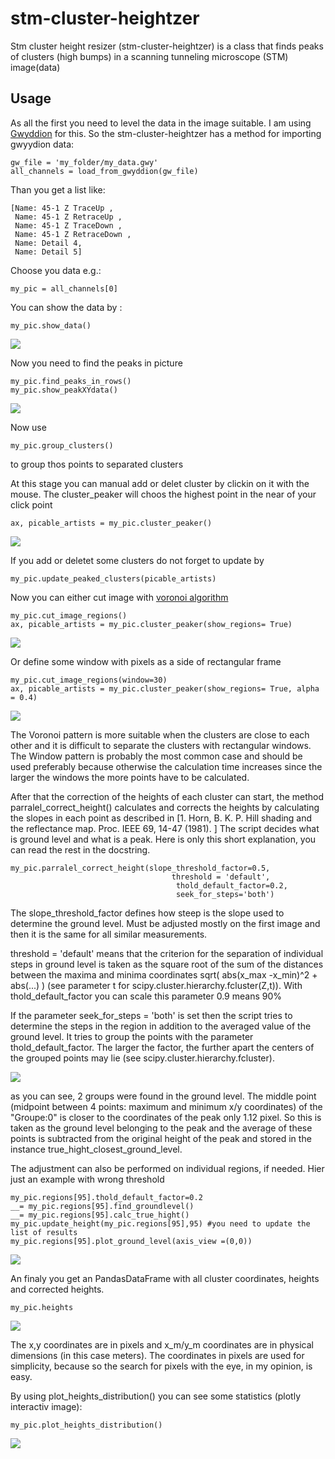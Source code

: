 # stm-cluster-heightzer
Stm cluster height resizer (stm-cluster-heightzer) is a class that finds peaks of clusters (high bumps) in a scanning tunneling microscope (STM) image(data)
## Usage
As all the first you need to level the data in the image suitable. I am using  <a href="http://gwyddion.net/">Gwyddion</a>  for this. So the stm-cluster-heightzer has a method for importing gwyydion data:

```
gw_file = 'my_folder/my_data.gwy'
all_channels = load_from_gwyddion(gw_file)
```
Than you get a list like:

```
[Name: 45-1 Z TraceUp ,
 Name: 45-1 Z RetraceUp ,
 Name: 45-1 Z TraceDown ,
 Name: 45-1 Z RetraceDown ,
 Name: Detail 4,
 Name: Detail 5]
```
Choose you data e.g.:

```
my_pic = all_channels[0]
```
You can show the data by :

```
my_pic.show_data()
```

![](example/pictures/stm-data.png)

Now you need to find the peaks in picture

```
my_pic.find_peaks_in_rows()
my_pic.show_peakXYdata()
```

![](example/pictures/finde-peaks_in_rows.png)

Now use 
```
my_pic.group_clusters()
```
to group thos points to separated clusters

At this stage you can manual add or delet cluster by clickin on it with the mouse. The cluster_peaker will choos the highest point in the near of your click point

```
ax, picable_artists = my_pic.cluster_peaker()
```
![](example/pictures/cluster_peaker.png)

If you add or deletet some clusters do not forget to update by 

```
my_pic.update_peaked_clusters(picable_artists)
```
Now you can either cut image with <a href="https://en.wikipedia.org/wiki/Voronoi_diagram"> voronoi algorithm</a> 

``` 
my_pic.cut_image_regions()
ax, picable_artists = my_pic.cluster_peaker(show_regions= True)
```
![](example/pictures/voronoi.png)

Or define some window with pixels as a side of rectangular frame

```
my_pic.cut_image_regions(window=30)
ax, picable_artists = my_pic.cluster_peaker(show_regions= True, alpha = 0.4)
```
![](example/pictures/windows.png)

The Voronoi pattern is more suitable when the clusters are close to each other and it is difficult to separate the clusters with rectangular windows. The Window pattern is probably the most common case and should be used preferably because otherwise the calculation time increases since the larger the windows the more points have to be calculated.


After that the correction of the heights of each cluster can start, the method parralel_correct_height() calculates and corrects the heights by calculating the slopes in each point as described in [1. Horn, B. K. P. Hill shading and the reflectance map. Proc. IEEE 69, 14-47 (1981).
] 
The script decides what is ground level and what is a peak. 
Here is only this short explanation, you can read the rest in the docstring.


```
my_pic.parralel_correct_height(slope_threshold_factor=0.5,
                                    threshold = 'default',
                                     thold_default_factor=0.2,
                                     seek_for_steps='both')
```


The slope_threshold_factor defines how steep is the slope used to determine the ground level. Must be adjusted mostly on the first image and then it is the same for all similar measurements.

threshold = 'default' means that the criterion for the separation of individual steps in ground level is taken as the square root of the sum of the distances between the maxima and minima coordinates sqrt( abs(x_max -x_min)^2 + abs(...) ) (see parameter t for scipy.cluster.hierarchy.fcluster(Z,t)). With thold_default_factor you can scale this parameter 0.9 means 90%

If the parameter seek_for_steps = 'both' is set then the script tries to determine the steps in the region in addition to the averaged value of the ground level. It tries to group the points with the parameter thold_default_factor. The larger the factor, the further apart the centers of the grouped points may lie (see scipy.cluster.hierarchy.fcluster). 

![](example/pictures/singel_region.png)

as you can see, 2 groups were found in the ground level. The middle point (midpoint between 4 points: maximum and minimum x/y coordinates) of the "Groupe:0" is closer to the coordinates of the peak only 1.12 pixel. So this is taken as the ground level belonging to the peak and the average of these points is subtracted from the original height of the peak and stored in the instance true_hight_closest_ground_level.



The adjustment can also be performed on individual regions, if needed. Hier just an example with wrong threshold  
```
my_pic.regions[95].thold_default_factor=0.2
__= my_pic.regions[95].find_groundlevel()
__= my_pic.regions[95].calc_true_hight()
my_pic.update_height(my_pic.regions[95],95) #you need to update the list of results
my_pic.regions[95].plot_ground_level(axis_view =(0,0))
```


![](example/pictures/singel_region_wrong_threshold.png)





An finaly you get an PandasDataFrame with all cluster coordinates, heights and corrected heights.
```
my_pic.heights
```
![](example/pictures/heights.png)


The x,y coordinates are in pixels and x_m/y_m coordinates are in physical dimensions (in this case meters). The coordinates in pixels are used for simplicity, because so the search for pixels with the eye, in my opinion, is easy.  

By using plot_heights_distribution() you can see some statistics (plotly interactiv image):
```
my_pic.plot_heights_distribution()
```
![](example/pictures/distribution.png)
